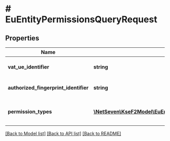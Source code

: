 # # EuEntityPermissionsQueryRequest

## Properties

Name | Type | Description | Notes
------------ | ------------- | ------------- | -------------
**vat_ue_identifier** | **string** | Identyfikator podmiotu unijnego. | [optional]
**authorized_fingerprint_identifier** | **string** | Uprawniony odcisk palca certyfikatu. | [optional]
**permission_types** | [**\NetSeven\KseF2Model\EuEntityPermissionsQueryPermissionType[]**](EuEntityPermissionsQueryPermissionType.md) | Możliwe uprawnienia do filtrowania. | [optional]

[[Back to Model list]](../../README.md#models) [[Back to API list]](../../README.md#endpoints) [[Back to README]](../../README.md)
